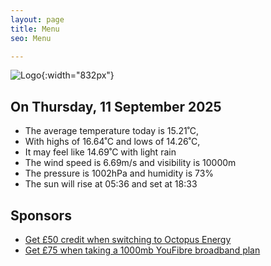 ```yaml
---
layout: page
title: Menu
seo: Menu

---
```


![Logo](/images/logo.jpg){:width="832px"}

<!-- weather_marker starts -->
## On Thursday, 11 September 2025

- The average temperature today is 15.21˚C,
- With highs of 16.64˚C and lows of 14.26˚C,
- It may feel like 14.69˚C with light rain
- The wind speed is 6.69m/s and visibility is 10000m
- The pressure is 1002hPa and humidity is 73%
- The sun will rise at 05:36 and set at 18:33

<!-- weather_marker ends -->

## Sponsors

- [Get £50 credit when switching to Octopus Energy](https://bit.ly/3oD1nnS)
- [Get £75 when taking a 1000mb YouFibre broadband plan](https://aklam.io/91zWhU?)
